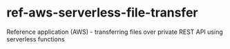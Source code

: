 # ref-aws-serverless-file-transfer
Reference application (AWS) - transferring files over private REST API using serverless functions

